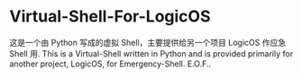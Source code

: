 # Virtual-Shell-For-LogicOS
这是一个由 Python 写成的虚拟 Shell，主要提供给另一个项目 LogicOS 作应急 Shell 用.
This is a Virtual-Shell written in Python and is provided primarily for another project, LogicOS, for Emergency-Shell.
E.O.F..
